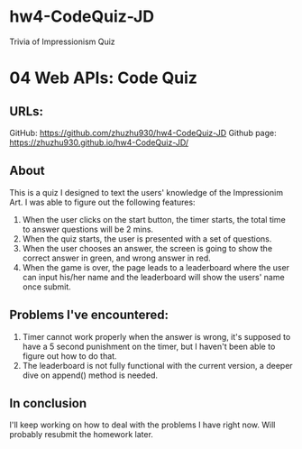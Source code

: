 # hw4-CodeQuiz-JD

Trivia of Impressionism Quiz

# 04 Web APIs: Code Quiz

## URLs:

GitHub: https://github.com/zhuzhu930/hw4-CodeQuiz-JD
Github page: https://zhuzhu930.github.io/hw4-CodeQuiz-JD/

## About

This is a quiz I designed to text the users' knowledge of the Impressionim Art. I was able to figure out the following features:

1. When the user clicks on the start button, the timer starts, the total time to answer questions will be 2 mins.
2. When the quiz starts, the user is presented with a set of questions.
3. When the user chooses an answer, the screen is going to show the correct answer in green, and wrong answer in red.
4. When the game is over, the page leads to a leaderboard where the user can input his/her name and the leaderboard will show the users' name once submit.

## Problems I've encountered:

1. Timer cannot work properly when the answer is wrong, it's supposed to have a 5 second punishment on the timer, but I haven't been able to figure out how to do that.
2. The leaderboard is not fully functional with the current version, a deeper dive on append() method is needed.

## In conclusion

I'll keep working on how to deal with the problems I have right now. Will probably resubmit the homework later.
